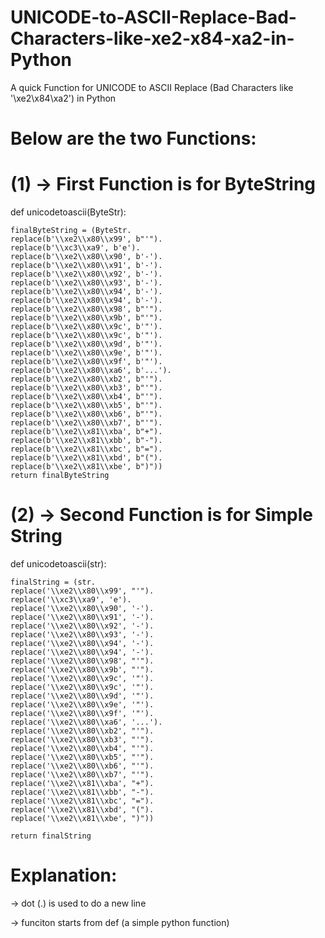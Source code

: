 # UNICODE-to-ASCII-Replace-Bad-Characters-like-xe2-x84-xa2-in-Python
A quick Function for UNICODE to ASCII Replace (Bad Characters like '\xe2\x84\xa2') in Python

# Below are the two Functions:
# (1) -> First Function is for ByteString

def unicodetoascii(ByteStr):

    finalByteString = (ByteStr.
    replace(b'\\xe2\\x80\\x99', b"'").
    replace(b'\\xc3\\xa9', b'e').
    replace(b'\\xe2\\x80\\x90', b'-').
    replace(b'\\xe2\\x80\\x91', b'-').
    replace(b'\\xe2\\x80\\x92', b'-').
    replace(b'\\xe2\\x80\\x93', b'-').
    replace(b'\\xe2\\x80\\x94', b'-').
    replace(b'\\xe2\\x80\\x94', b'-').
    replace(b'\\xe2\\x80\\x98', b"'").
    replace(b'\\xe2\\x80\\x9b', b"'").
    replace(b'\\xe2\\x80\\x9c', b'"').
    replace(b'\\xe2\\x80\\x9c', b'"').
    replace(b'\\xe2\\x80\\x9d', b'"').
    replace(b'\\xe2\\x80\\x9e', b'"').
    replace(b'\\xe2\\x80\\x9f', b'"').
    replace(b'\\xe2\\x80\\xa6', b'...').
    replace(b'\\xe2\\x80\\xb2', b"'").
    replace(b'\\xe2\\x80\\xb3', b"'").
    replace(b'\\xe2\\x80\\xb4', b"'").
    replace(b'\\xe2\\x80\\xb5', b"'").
    replace(b'\\xe2\\x80\\xb6', b"'").
    replace(b'\\xe2\\x80\\xb7', b"'").
    replace(b'\\xe2\\x81\\xba', b"+").
    replace(b'\\xe2\\x81\\xbb', b"-").
    replace(b'\\xe2\\x81\\xbc', b"=").
    replace(b'\\xe2\\x81\\xbd', b"(").
    replace(b'\\xe2\\x81\\xbe', b")"))
    return finalByteString
    
# (2) -> Second Function is for Simple String

def unicodetoascii(str):

    finalString = (str.
    replace('\\xe2\\x80\\x99', "'").
    replace('\\xc3\\xa9', 'e').
    replace('\\xe2\\x80\\x90', '-').
    replace('\\xe2\\x80\\x91', '-').
    replace('\\xe2\\x80\\x92', '-').
    replace('\\xe2\\x80\\x93', '-').
    replace('\\xe2\\x80\\x94', '-').
    replace('\\xe2\\x80\\x94', '-').
    replace('\\xe2\\x80\\x98', "'").
    replace('\\xe2\\x80\\x9b', "'").
    replace('\\xe2\\x80\\x9c', '"').
    replace('\\xe2\\x80\\x9c', '"').
    replace('\\xe2\\x80\\x9d', '"').
    replace('\\xe2\\x80\\x9e', '"').
    replace('\\xe2\\x80\\x9f', '"').
    replace('\\xe2\\x80\\xa6', '...').
    replace('\\xe2\\x80\\xb2', "'").
    replace('\\xe2\\x80\\xb3', "'").
    replace('\\xe2\\x80\\xb4', "'").
    replace('\\xe2\\x80\\xb5', "'").
    replace('\\xe2\\x80\\xb6', "'").
    replace('\\xe2\\x80\\xb7', "'").
    replace('\\xe2\\x81\\xba', "+").
    replace('\\xe2\\x81\\xbb', "-").
    replace('\\xe2\\x81\\xbc', "=").
    replace('\\xe2\\x81\\xbd', "(").
    replace('\\xe2\\x81\\xbe', ")"))
    
    return finalString
 
# Explanation:
-> dot (.) is used to do a new line

-> funciton starts from def (a simple python function)
